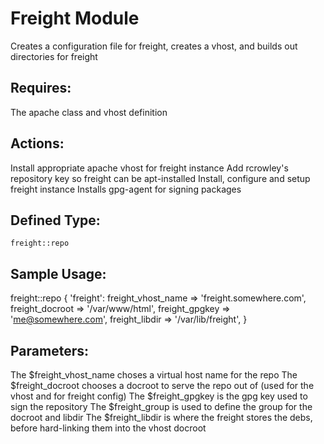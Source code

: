 Freight Module
===
   Creates a configuration file for freight, creates a vhost, and builds out directories for freight

Requires:
---
  The apache class and vhost definition

Actions:
---
  Install appropriate apache vhost for freight instance
  Add rcrowley's repository key so freight can be apt-installed
  Install, configure and setup freight instance
  Installs gpg-agent for signing packages

Defined Type: 
---
    freight::repo
   
Sample Usage:
---
  freight::repo { 'freight':
  freight_vhost_name  => 'freight.somewhere.com',
  freight_docroot     => '/var/www/html',
  freight_gpgkey      => 'me@somewhere.com',
  freight_libdir      => '/var/lib/freight',
  }
 
Parameters:
---
  The $freight_vhost_name choses a virtual host name for the repo
  The $freight_docroot chooses a docroot to serve the repo out of
  (used for the vhost and for freight config)
  The $freight_gpgkey is the gpg key used to sign the repository
  The $freight_group is used to define the group for the docroot and libdir
  The $freight_libdir is where the freight stores the debs, before
  hard-linking them into the vhost docroot
